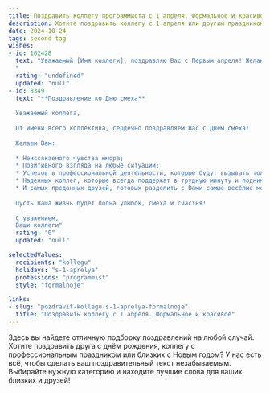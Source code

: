 ```yaml
---
title: Поздравить коллегу программиста с 1 апреля. Формальное и красивое
description: Хотите поздравить коллегу с 1 апреля или другим праздником? Наш ИИ создаст незабываемое поздравление, а вы обязательно выделитесь среди других.  
date: 2024-10-24
tags: second tag
wishes:
- id: 102428
  text: "Уважаемый [Имя коллеги], поздравляю Вас с Первым апреля! Желаю Вам в этот день лёгкости, отличного настроения и креативных идей, которые с лёгкостью воплощаются в жизнь. Пусть Ваш профессиональный путь программиста будет полон успехов и интересных задач, а  результаты работы всегда радуют Вас и Вашу команду.  С праздником!
  "
  rating: "undefined"
  updated: "null"
- id: 8349
  text: "**Поздравление ко Дню смеха**
  
  Уважаемый коллега,
  
  От имени всего коллектива, сердечно поздравляем Вас с Днём смеха!
  
  Желаем Вам:
  
  * Неиссякаемого чувства юмора;
  * Позитивного взгляда на любые ситуации;
  * Успехов в профессиональной деятельности, которые будут вызывать только смех от радости;
  * Надежных коллег, которые всегда поддержат в трудную минуту и поднимут Вам настроение;
  * И самых преданных друзей, готовых разделить с Вами самые весёлые моменты.
  
  Пусть Ваша жизнь будет полна улыбок, смеха и счастья!
  
  С уважением,
  Ваши коллеги"
  rating: "0"
  updated: "null"

selectedValues:
  recipients: "kollegu"
  holidays: "s-1-aprelya"
  professions: "programmist"
  style: "formalnoje"

links:
- slug: "pozdravit-kollegu-s-1-aprelya-formalnoje"
  title: "Поздравить коллегу с 1 апреля. Формальное и красивое"
---
```


Здесь вы найдете отличную подборку поздравлений на любой случай. 
Хотите поздравить друга с днём рождения, коллегу с профессиональным праздником или близких с Новым годом? У нас есть всё, чтобы сделать ваш поздравительный текст незабываемым. Выбирайте нужную категорию и находите лучшие слова для ваших близких и друзей!
